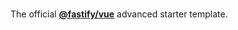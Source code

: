<br>

The official **[@fastify/vue](https://github.com/fastify/fastify-dx/tree/main/packages/fastify-vue)** advanced starter template.
